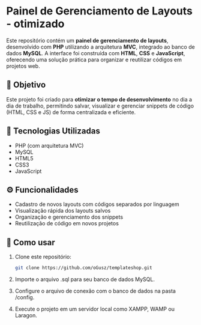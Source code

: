 # Painel de Gerenciamento de Layouts - otimizado

Este repositório contém um **painel de gerenciamento de layouts**, desenvolvido com **PHP** utilizando a arquitetura **MVC**, integrado ao banco de dados **MySQL**. A interface foi construída com **HTML**, **CSS** e **JavaScript**, oferecendo uma solução prática para organizar e reutilizar códigos em projetos web.

## 🧠 Objetivo

Este projeto foi criado para **otimizar o tempo de desenvolvimento** no dia a dia de trabalho, permitindo salvar, visualizar e gerenciar snippets de código (HTML, CSS e JS) de forma centralizada e eficiente.

## 🔧 Tecnologias Utilizadas

- PHP (com arquitetura MVC)
- MySQL
- HTML5
- CSS3
- JavaScript

## ⚙️ Funcionalidades

- Cadastro de novos layouts com códigos separados por linguagem
- Visualização rápida dos layouts salvos
- Organização e gerenciamento dos snippets
- Reutilização de código em novos projetos


## 🚀 Como usar

1. Clone este repositório:
   ```bash
   git clone https://github.com/oGusz/templateshop.git

   
2. Importe o arquivo .sql para seu banco de dados MySQL.

3. Configure o arquivo de conexão com o banco de dados na pasta /config.

4. Execute o projeto em um servidor local como XAMPP, WAMP ou Laragon.

